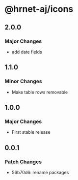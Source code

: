 # @hrnet-aj/icons

## 2.0.0

### Major Changes

- add date fields

## 1.1.0

### Minor Changes

- Make table rows removable

## 1.0.0

### Major Changes

- First stable release

## 0.0.1

### Patch Changes

- 56b70d6: rename packages
